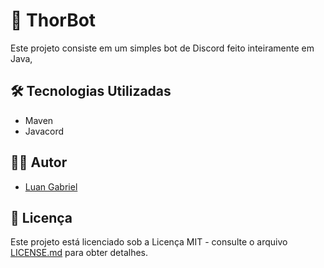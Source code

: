 # 🤖 ThorBot

Este projeto consiste em um simples bot de Discord feito inteiramente em Java, 

## 🛠️ Tecnologias Utilizadas

- Maven
- Javacord

## 👨‍💻 Autor

- [Luan Gabriel](https://github.com/luan004)

## 📜 Licença
Este projeto está licenciado sob a Licença MIT - consulte o arquivo [LICENSE.md](LICENSE.md) para obter detalhes.